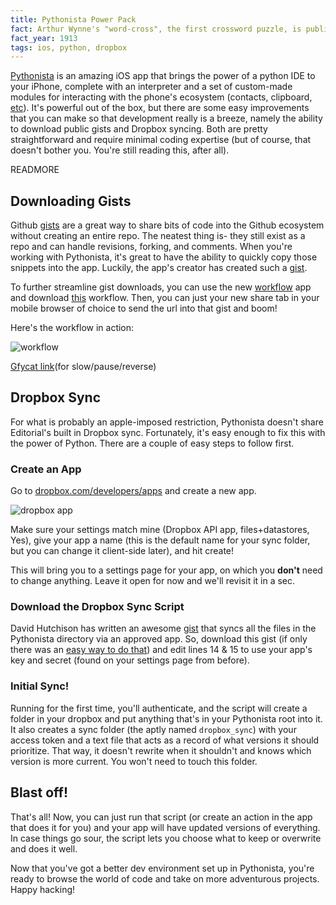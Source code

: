 ```yaml
---
title: Pythonista Power Pack
fact: Arthur Wynne's "word-cross", the first crossword puzzle, is published in the New York World.
fact_year: 1913
tags: ios, python, dropbox
---
```


[Pythonista](http://omz-software.com/pythonista/) is an amazing iOS app that brings the power of a python IDE to your iPhone, complete with an interpreter and a set of custom-made modules for interacting with the phone's ecosystem (contacts, clipboard, [etc](http://omz-software.com/pythonista/docs/ios/)). It's powerful out of the box, but there are some easy improvements that you can make so that development really is a breeze, namely the ability to download public gists and Dropbox syncing. Both are pretty straightforward and require minimal coding expertise (but of course, that doesn't bother you. You're still reading this, after all).

READMORE

## Downloading Gists <a name="workflow"></a>
Github [gists](https://gist.github.com/) are a great way to share bits of code into the Github ecosystem without creating an entire repo. The neatest thing is- they still exist as a repo and can handle revisions, forking, and comments. When you're working with Pythonista, it's great to have the ability to quickly copy those snippets into the app. Luckily, the app's creator has created such a [gist](https://gist.github.com/omz/b0644f5ed1d94bd32805).

To further streamline gist downloads, you can use the new [workflow](https://workflow.is/) app and download [this](https://workflow.is/workflows/59bb35df6c074edea6e9e92abd7e1444) workflow. Then, you can just your new share tab in your mobile browser of choice to send the url into that gist and boom!

Here's the workflow in action:

![workflow](https://giant.gfycat.com/UnluckyMisguidedHalcyon.gif)

[Gfycat link](https://gfycat.com/UnluckyMisguidedHalcyon)(for slow/pause/reverse)

## Dropbox Sync
For what is probably an apple-imposed restriction, Pythonista doesn't share Editorial's built in Dropbox sync. Fortunately, it's easy enough to fix this with the power of Python. There are a couple of easy steps to follow first.

### Create an App

Go to [dropbox.com/developers/apps](https://www.dropbox.com/developers/apps) and create a new app.

![dropbox app](https://i.imgur.com/vzP82jB.png)

Make sure your settings match mine (Dropbox API app, files+datastores, Yes), give your app a name (this is the default name for your sync folder, but you can change it client-side later), and hit create!

This will bring you to a settings page for your app, on which you __don't__ need to change anything. Leave it open for now and we'll revisit it in a sec.

### Download the Dropbox Sync Script

David Hutchison has written an awesome [gist](https://gist.github.com/dhutchison/b527e2a9e855437539c9) that syncs all the files in the Pythonista directory via an approved app. So, download this gist (if only there was an [easy way to do that](#workflow)) and edit lines 14 & 15 to use your app's key and secret (found on your settings page from before).

### Initial Sync!

Running for the first time, you'll authenticate, and the script will create a folder in your dropbox and put anything that's in your Pythonista root into it. It also creates a sync folder (the aptly named `dropbox_sync`) with your access token and a text file that acts as a record of what versions it should prioritize. That way, it doesn't rewrite when it shouldn't and knows which version is more current. You won't need to touch this folder.

## Blast off!

That's all! Now, you can just run that script (or create an action in the app that does it for you) and your app will have updated versions of everything. In case things go sour, the script lets you choose what to keep or overwrite and does it well.

Now that you've got a better dev environment set up in Pythonista, you're ready to browse the world of code and take on more adventurous projects. Happy hacking!
